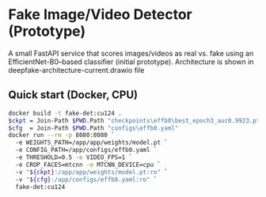# Fake Image/Video Detector (Prototype)

A small FastAPI service that scores images/videos as real vs. fake using an EfficientNet-B0–based classifier (initial prototype).
Architecture is shown in deepfake-architecture-current.drawio file

## Quick start (Docker, CPU)

```bash
docker build -t fake-det:cu124 .
$ckpt = Join-Path $PWD.Path "checkpoints\effb0\best_epoch3_auc0.9923.pt"
$cfg  = Join-Path $PWD.Path "configs\effb0.yaml"
docker run --rm -p 8080:8080 `
  -e WEIGHTS_PATH=/app/app/weights/model.pt `
  -e CONFIG_PATH=/app/configs/effb0.yaml `
  -e THRESHOLD=0.5 -e VIDEO_FPS=1 `
  -e CROP_FACES=mtcnn -e MTCNN_DEVICE=cpu `
  -v "${ckpt}:/app/app/weights/model.pt:ro" `
  -v "${cfg}:/app/configs/effb0.yaml:ro" `
  fake-det:cu124
